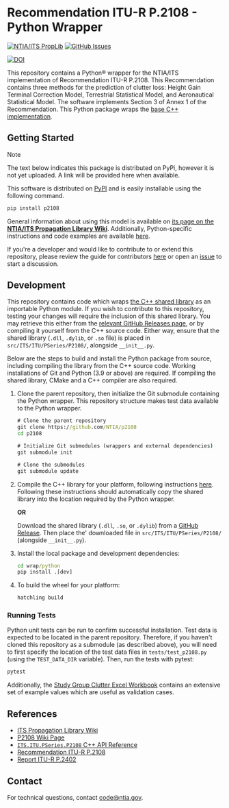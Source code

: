 # Recommendation ITU-R P.2108 - Python Wrapper #

[![NTIA/ITS PropLib][proplib-badge]][proplib-link]
[![GitHub Issues][gh-issues-badge]][gh-issues-link]
<!-- [![PyPI Release][pypi-release-badge]][pypi-release-link] -->
<!-- [![GitHub Actions Unit Test Status][gh-actions-test-badge]][gh-actions-test-link] -->
[![DOI][doi-badge]][doi-link]

[proplib-badge]: https://img.shields.io/badge/PropLib-badge?label=%F0%9F%87%BA%F0%9F%87%B8%20NTIA%2FITS&labelColor=162E51&color=D63E04
[proplib-link]: https://ntia.github.io/propagation-library-wiki
[gh-actions-test-badge]: https://img.shields.io/github/actions/workflow/status/NTIA/p2108-python/tox.yml?branch=main&logo=pytest&logoColor=ffffff&label=Tests&labelColor=162E51
[gh-actions-test-link]: https://github.com/NTIA/p2108-python/actions/workflows/tox.yml
[pypi-release-badge]: https://img.shields.io/pypi/v/proplib-p2108?logo=pypi&logoColor=ffffff&label=Release&labelColor=162E51&color=D63E04
[pypi-release-link]: https://pypi.org/project/proplib-p2108
[gh-issues-badge]: https://img.shields.io/github/issues/NTIA/p2108-python?logo=github&label=Issues&labelColor=162E51
[gh-issues-link]: https://github.com/NTIA/p2108-python/issues
[doi-badge]: https://zenodo.org/badge/804561453.svg
[doi-link]: https://zenodo.org/badge/latestdoi/804561453

This repository contains a Python® wrapper for the NTIA/ITS implementation of
Recommendation ITU-R P.2108. This Recommendation contains three methods for the
prediction of clutter loss: Height Gain Terminal Correction Model, Terrestrial
Statistical Model, and Aeronautical Statistical Model. The software implements
Section 3 of Annex 1 of the Recommendation. This Python package wraps the
[base C++ implementation](https://github.com/NTIA/p2108).

## Getting Started ##

> [!NOTE]
> The text below indicates this package is distributed on PyPi,
> however it is not yet uploaded. A link will be provided here when available.

This software is distributed on [PyPI](#) and is easily installable
using the following command.

```cmd
pip install p2108
```

General information about using this model is available on
[its page on the **NTIA/ITS Propagation Library Wiki**](https://ntia.github.io/propagation-library-wiki/models/P2108/).
Additionally, Python-specific instructions and code examples are available
[here](https://ntia.github.io/propagation-library-wiki/models/P2108/python).

If you're a developer and would like to contribute to or extend this repository,
please review the guide for contributors [here](CONTRIBUTING.md) or open an
[issue](https://github.com/NTIA/p2108-python/issues) to start a discussion.

## Development ##

This repository contains code which wraps [the C++ shared library](https://github.com/NTIA/p2108)
as an importable Python module. If you wish to contribute to this repository,
testing your changes will require the inclusion of this shared library. You may retrieve
this either from the
[relevant GitHub Releases page](https://github.com/NTIA/p2108/releases), or by
compiling it yourself from the C++ source code. Either way, ensure that the shared library
(`.dll`, `.dylib`, or `.so` file) is placed in `src/ITS/ITU/PSeries/P2108/`, alongside `__init__.py`.

Below are the steps to build and install the Python package from source, including
compiling the library from the C++ source code. Working installations of Git and
Python (3.9 or above) are required. If compiling the shared library, CMake and a C++ compiler
are also required.

1. Clone the parent repository, then initialize the Git submodule containing the
Python wrapper. This repository structure makes test data available to the Python
wrapper.

    ```cmd
    # Clone the parent repository
    git clone https://github.com/NTIA/p2108
    cd p2108

    # Initialize Git submodules (wrappers and external dependencies)
    git submodule init

    # Clone the submodules
    git submodule update
    ```

1. Compile the C++ library for your platform, following instructions
[here](https://github.com/NTIA/p2108?tab=readme-ov-file#configure-and-build).
Following these instructions should automatically copy the shared library
into the location required by the Python wrapper.

    **OR**

    Download the shared library (`.dll`, `.so`, or `.dylib`) from a
    [GitHub Release](https://github.com/NTIA/p2108/releases). Then place the'
    downloaded file in `src/ITS/ITU/PSeries/P2108/` (alongside `__init__.py`).

1. Install the local package and development dependencies:

    ```cmd
    cd wrap/python
    pip install .[dev]
    ```

1. To build the wheel for your platform:

    ```cmd
    hatchling build
    ```

### Running Tests ###

Python unit tests can be run to confirm successful installation. Test data is
expected to be located in the parent repository. Therefore, if you haven't cloned
this repository as a submodule (as described above), you will need to first specify
the location of the test data files in `tests/test_p2108.py` (using the `TEST_DATA_DIR`
variable). Then, run the tests with pytest:

```cmd
pytest
```

Additionally, the [Study Group Clutter Excel Workbook](https://www.itu.int/en/ITU-R/study-groups/rsg3/ionotropospheric/Clutter%20and%20BEL%20workbook_V2.xlsx)
contains an extensive set of example values which are useful as validation cases.

## References ##

* [ITS Propagation Library Wiki](https://ntia.github.io/propagation-library-wiki)
* [P2108 Wiki Page](https://ntia.github.io/propagation-library-wiki/models/P2108)
* [`ITS.ITU.PSeries.P2108` C++ API Reference](https://ntia.github.io/P2108)
* [Recommendation ITU-R P.2108](https://www.itu.int/rec/R-REC-P.2108/en)
* [Report ITU-R P.2402](https://www.itu.int/pub/R-REP-P.2402)

## Contact ##

For technical questions, contact <code@ntia.gov>.
